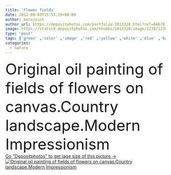 ```yaml
---
title: 'Flower fields'
date: 2012-09-03T15:53:19+00:00
author: borojoint
author_url: https://depositphotos.com/portfolio-1013328.html?ref=64678756
image: https://static9.depositphotos.com/thumbs/1013328/image/1238/12388268/api_thumb_450.jpg?forcejpeg=true
type: "post"
tags: ['green' ,'color' ,'image' ,'red' ,'yellow' ,'white' ,'blue' ,'background' ,'colorful' ,'on' ,'graphic' ,'illustration' ,'design' ,'painting' ,'paper' ,'sky' ,'art' ,'outdoors' ,'field' ,'nature' ,'abstract' ,'plant' ,'rural' ,'water' ,'oil' ,'flower' ,'flowers' ,'vivid' ,'tree' ,'style' ,'picture' ,'flores' ,'watercolor' ,'paint' ,'landscape' ,'elements' ,'creative' ,'farm' ,'impressive' ,'fingers' ,'with' ,'countryside' ,'brush' ,'wallpaper' ,'drawing' ,'artistic' ,'scenic' ,'artwork' ,'wild' ,'canvas' ]
categories: 
  - nature
---
```

<div aling="center">
            <font size="60"> Original oil painting of fields of flowers on canvas.Country landscape.Modern Impressionism</font>   
</div>
<div>
    <a href='https://static9.depositphotos.com/thumbs/1013328/image/1238/12388268/api_thumb_450.jpg?forcejpeg=true?ref=64678756' target=_blank > Go "Depositphotos" to get lage size of this picture ->
        <img href='https://static9.depositphotos.com/thumbs/1013328/image/1238/12388268/api_thumb_450.jpg?forcejpeg=true?ref=64678756' src='https://static9.depositphotos.com/1013328/1238/i/950/depositphotos_12388268-stock-photo-flower-fields.jpg?forcejpeg=true' alt='Original oil painting of fields of flowers on canvas.Country landscape.Modern Impressionism' >
    </a>
</div>
